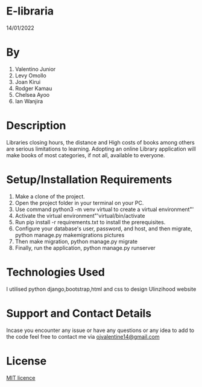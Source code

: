 # E-libraria
14/01/2022

# By 
1. Valentino Junior
2. Levy Omollo
3. Joan Kirui
4. Rodger Kamau
5. Chelsea Ayoo
6. Ian Wanjira

# Description
Libraries closing hours, the distance and High costs of books among others are serious limitations to learning. Adopting an online Library application will make books of most categories, if not all, available to everyone. 

# Setup/Installation Requirements 
1. Make a clone of the project.
2. Open the project folder in your terminal on your PC.
3. Use command python3 -m venv virtual to create a virtual environment"'
4. Activate the virtual environment"'virtual/bin/activate
5. Run pip install -r requirements.txt to install the prerequisites.
6. Configure your database's user, password, and host, and then migrate, python manage.py makemigrations pictures 
7. Then make migration, python manage.py migrate
8. Finally, run the application, python manage.py runserver

# Technologies Used
 I utilised python django,bootstrap,html and css to design Ulinzihood website

# Support and Contact Details
Incase you encounter any issue or have any questions or any idea to add to the code feel free to contact me via ojvalentine14@gmail.com

# License
<a href = "https://github.com/valentine-ochieng/Programming-portfolio/blob/main/LICENSE">MIT licence </a>